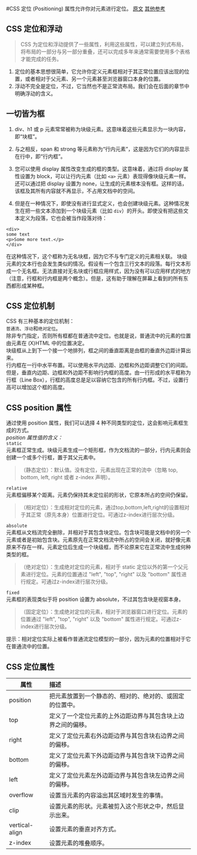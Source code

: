 #CSS 定位 (Positioning) 属性允许你对元素进行定位。
[原文](http://www.w3school.com.cn/css/css_positioning.asp)
[其他参考](https://www.cnblogs.com/theWayToAce/p/5264436.html)
## CSS 定位和浮动
> CSS 为定位和浮动提供了一些属性，利用这些属性，可以建立列式布局，将布局的一部分与另一部分重叠，还可以完成多年来通常需要使用多个表格才能完成的任务。
1. 定位的基本思想很简单，它允许你定义元素框相对于其正常位置应该出现的位置，或者相对于父元素、另一个元素甚至浏览器窗口本身的位置。
2. 浮动不完全是定位，不过，它当然也不是正常流布局。我们会在后面的章节中明确浮动的含义。

## 一切皆为框
1. div、h1 或 p 元素常常被称为块级元素。这意味着这些元素显示为一块内容，即“块框”。
2. 与之相反，span 和 strong 等元素称为“行内元素”，这是因为它们的内容显示在行中，即“行内框”。

3. 您可以使用 display 属性改变生成的框的类型。这意味着，通过将 display 属性设置为 block，可以让行内元素（比如 `<a>` 元素）表现得像块级元素一样。还可以通过把 display 设置为 none，让生成的元素根本没有框。这样的话，该框及其所有内容就不再显示，不占用文档中的空间。
4. 但是在一种情况下，即使没有进行显式定义，也会创建块级元素。这种情况发生在把一些文本添加到一个块级元素（比如 `div`）的开头。即使没有把这些文本定义为段落，它也会被当作段落对待：  

```
<div>
some text
<p>Some more text.</p>
</div>
```
在这种情况下，这个框称为无名块框，因为它不与专门定义的元素相关联。
块级元素的文本行也会发生类似的情况。假设有一个包含三行文本的段落。每行文本形成一个无名框。无法直接对无名块或行框应用样式，因为没有可以应用样式的地方（注意，行框和行内框是两个概念）。但是，这有助于理解在屏幕上看到的所有东西都形成某种框。

## CSS 定位机制
CSS 有三种基本的定位机制：  
`普通流`、`浮动`和`绝对定位`。  
除非专门指定，否则所有框都在普通流中定位。也就是说，普通流中的元素的位置由元素在 (X)HTML 中的位置决定。  
块级框从上到下一个接一个地排列，框之间的垂直距离是由框的垂直外边距计算出来。  
行内框在一行中水平布置。可以使用水平内边距、边框和外边距调整它们的间距。但是，垂直内边距、边框和外边距不影响行内框的高度。由一行形成的水平框称为行框（Line Box），行框的高度总是足以容纳它包含的所有行内框。不过，设置行高可以增加这个框的高度。  

## CSS position 属性
通过使用 position 属性，我们可以选择 4 种不同类型的定位，这会影响元素框生成的方式。  
*position 属性值的含义：*  
`static`  
元素框正常生成。块级元素生成一个矩形框，作为文档流的一部分，行内元素则会创建一个或多个行框，置于其父元素中。  
> （静态定位）：默认值。没有定位，元素出现在正常的流中（忽略 top, bottom, left, right 或者 z-index 声明）。  
 
`relative`  
元素框偏移某个距离。元素仍保持其未定位前的形状，它原本所占的空间仍保留。  
> （相对定位）：生成相对定位的元素，通过top,bottom,left,right的设置相对于其正常（原先本身）位置进行定位。可通过z-index进行层次分级。

`absolute`  
元素框从文档流完全删除，并相对于其包含块定位。包含块可能是文档中的另一个元素或者是初始包含块。元素原先在正常文档流中所占的空间会关闭，就好像元素原来不存在一样。元素定位后生成一个块级框，而不论原来它在正常流中生成何种类型的框。  
> （绝对定位）：生成绝对定位的元素，相对于 static 定位以外的第一个父元素进行定位。元素的位置通过 "left", "top", "right" 以及 "bottom" 属性进行规定。可通过z-index进行层次分级。

`fixed`  
元素框的表现类似于将 position 设置为 absolute，不过其包含块是视窗本身。  
> （固定定位）：生成绝对定位的元素，相对于浏览器窗口进行定位。元素的位置通过 "left", "top", "right" 以及 "bottom" 属性进行规定。可通过z-index进行层次分级。

提示：相对定位实际上被看作普通流定位模型的一部分，因为元素的位置相对于它在普通流中的位置。

## CSS 定位属性

|属性 |	描述|
|----|:----|
|position | 把元素放置到一个静态的、相对的、绝对的、或固定的位置中。|
|top | 定义了一个定位元素的上外边距边界与其包含块上边界之间的偏移。|
|right | 定义了定位元素右外边距边界与其包含块右边界之间的偏移。|
|bottom | 定义了定位元素下外边距边界与其包含块下边界之间的偏移。|
|left | 定义了定位元素左外边距边界与其包含块左边界之间的偏移。|
|overflow | 设置当元素的内容溢出其区域时发生的事情。|
|clip | 设置元素的形状。元素被剪入这个形状之中，然后显示出来。|
|vertical-align | 设置元素的垂直对齐方式。|
|z-index | 设置元素的堆叠顺序。|